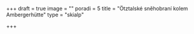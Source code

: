 +++
draft = true
image = ""
poradi = 5
title = "Ötztalské sněhobraní kolem Ambergerhütte"
type = "skialp"

+++
